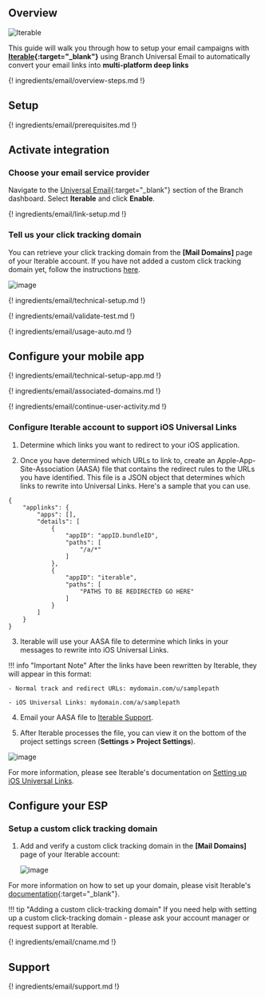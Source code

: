 ## Overview

![Iterable](/_assets/img/pages/email/iterable/iterable.png)

This guide will walk you through how to setup your email campaigns with **[Iterable](https://iterable.com/){:target="\_blank"}** using Branch Universal Email to automatically convert your email links into **multi-platform deep links**

{! ingredients/email/overview-steps.md !}

## Setup

{! ingredients/email/prerequisites.md !}

## Activate integration

### Choose your email service provider

Navigate to the [Universal Email](https://dashboard.branch.io/email){:target="\_blank"} section of the Branch dashboard. Select **Iterable** and click **Enable**.

{! ingredients/email/link-setup.md !}

### Tell us your click tracking domain

You can retrieve your click tracking domain from the **[Mail Domains]** page of your Iterable account.
If you have not added a custom click tracking domain yet, follow the instructions [here](#setup-a-custom-click-tracking-domain).

![image](/_assets/img/pages/email/iterable/setup-config.png)

{! ingredients/email/technical-setup.md !}

{! ingredients/email/validate-test.md !}

{! ingredients/email/usage-auto.md !}

## Configure your mobile app

{! ingredients/email/technical-setup-app.md !}

{! ingredients/email/associated-domains.md !}

{! ingredients/email/continue-user-activity.md !}

### Configure Iterable account to support iOS Universal Links

1. Determine which links you want to redirect to your iOS application.

2. Once you have determined which URLs to link to, create an Apple-App-Site-Association (AASA) file that contains the redirect rules to the URLs you have identified. This file is a JSON object that determines which links to rewrite into Universal Links. Here's a sample that you can use.
```
{
    "applinks": {
        "apps": [],
        "details": [
            {
                "appID": "appID.bundleID",
                "paths": [
                    "/a/*"
                ]
            },
            {
                "appID": "iterable",
                "paths": [
                    "PATHS TO BE REDIRECTED GO HERE"
                ]
            }
        ]
    }
}
```

3. Iterable will use your AASA file to determine which links in your messages to rewrite into iOS Universal Links.

!!! info "Important Note"
	After the links have been rewritten by Iterable, they will appear in this format:

	- Normal track and redirect URLs: mydomain.com/u/samplepath

	- iOS Universal Links: mydomain.com/a/samplepath

4. Email your AASA file to [Iterable Support](mailto:support@iterable.com).

5. After Iterable processes the file, you can view it on the bottom of the project settings screen (**Settings > Project Settings**).

![image](/_assets/img/pages/email/iterable/iterable-aasa.png)

For more information, please see Iterable's documentation on [Setting up iOS Universal Links](https://support.iterable.com/hc/en-us/articles/360035496511-iOS-Universal-Links-Setup-#setup).

## Configure your ESP

### Setup a custom click tracking domain

1. Add and verify a custom click tracking domain in the **[Mail Domains]** page of your Iterable account:

    ![image](/_assets/img/pages/email/iterable/create-domain.png)

For more information on how to set up your domain, please visit Iterable's [documentation](https://support.iterable.com/hc/en-us/articles/115002651226-Setting-Up-Mail-Domains#trackingdomains){:target="\_blank"}.

!!! tip "Adding a custom click-tracking domain"
    If you need help with setting up a custom click-tracking domain - please ask your account manager or request support at Iterable.

{! ingredients/email/cname.md !}

## Support

{! ingredients/email/support.md !}
